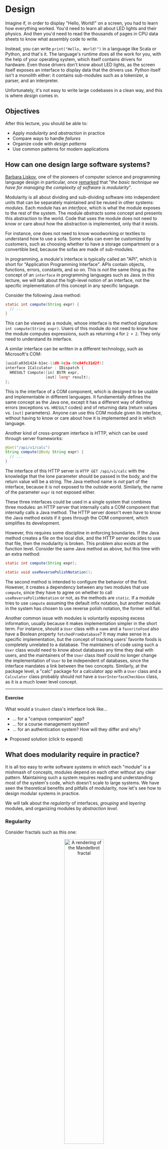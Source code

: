 # Design

Imagine if, in order to display "Hello, World!" on a screen, you had to learn how everything worked.
You'd need to learn all about LED lights and their physics.
And then you'd need to read the thousands of pages in CPU data sheets to know what assembly code to write.

Instead, you can write `print("Hello, World!")` in a language like Scala or Python, and that's it.
The language's runtime does all the work for you, with the help of your operating system, which itself contains drivers for hardware.
Even those drivers don't know about LED lights, as the screen itself exposes an interface to display data that the drivers use.
Python itself isn't a monolith either: it contains sub-modules such as a tokenizer, a parser, and an interpreter.

Unfortunately, it's not easy to write large codebases in a clean way, and this is where _design_ comes in.


## Objectives

After this lecture, you should be able to:
- Apply _modularity_ and _abstraction_ in practice
- Compare ways to handle _failures_
- Organize code with _design patterns_
- Use common patterns for modern applications


## How can one design large software systems?

[Barbara Liskov](https://en.wikipedia.org/wiki/Barbara_Liskov), one of the pioneers of computer science and programming language design in particular,
once [remarked](https://infinite.mit.edu/video/barbara-liskov) that "_the basic technique we have for managing the complexity of software is modularity_".

Modularity is all about dividing and sub-dividing software into independent units that can be separately maintained and be reused in other systems: _modules_.
Each module has an _interface_, which is what the module exposes to the rest of the system. The module _abstracts_ some concept and presents this abstraction to the world.
Code that uses the module does not need to know or care about how the abstraction is implemented, only that it exists.

For instance, one does not need to know woodworking or textiles to understand how to use a sofa.
Some sofas can even be customized by customers, such as choosing whether to have a storage compartment or a convertible bed, because the sofas are made of sub-modules.

In programming, a module's interface is typically called an "API", which is short for "Application Programming Interface".
APIs contain objects, functions, errors, constants, and so on.
This is _not_ the same thing as the concept of an `interface` in programming languages such as Java.
In this lecture, we will talk about the high-level notion of an interface, not the specific implementation of this concept in any specific language.

Consider the following Java method:
```java
static int compute(String expr) {
  // ...
}
```
This can be viewed as a module, whose interface is the method signature: `int compute(String expr)`.
Users of this module do not need to know how the module computes expressions, such as returning `4` for `2 + 2`. They only need to understand its interface.

A similar interface can be written in a different technology, such as Microsoft's COM:
```cpp
[uuid(a03d1424-b1ec-11d0-8c3a-00c04fc31d2f)] 
interface ICalculator : IDispatch {
  HRESULT Compute([in] BSTR expr,
                  [out] long* result);
};
```
This is the interface of a COM component, which is designed to be usable and implementable in different languages.
It fundamentally defines the same concept as the Java one, except it has a different way of defining errors (exceptions vs. `HRESULT` codes)
and of returning data (return values vs. `[out]` parameters).
Anyone can use this COM module given its interface, without having to know or care about how it is implemented and in which language.

Another kind of cross-program interface is HTTP, which can be used through server frameworks:
```java
@Get("/api/v1/calc")
String compute(@Body String expr) {
  // ...
}
```
The interface of this HTTP server is `HTTP GET /api/v1/calc` with the knowledge that the lone parameter should be passed in the body, and the return value will be a string.
The Java method name is _not_ part of the interface, because it is not exposed to the outside world. Similarly, the name of the parameter `expr` is not exposed either.

These three interfaces could be used in a single system that combines three modules: an HTTP server that internally calls a COM component that internally calls a Java method.
The HTTP server doesn't even have to know the Java method exists if it goes through the COM component, which simplifies its development.

However, this requires some discipline in enforcing boundaries. If the Java method creates a file on the local disk, and the HTTP server decides to use that file, then the modularity is broken.
This problem also exists at the function level. Consider the same Java method as above, but this time with an extra method:
```java
static int compute(String expr);

static void useReversePolishNotation();
```
The second method is intended to configure the behavior of the first.
However, it creates a dependency between any two modules that use `compute`, since they have to agree on whether to call `useReversePolishNotation` or not, as the methods are `static`.
If a module tries to use `compute` assuming the default infix notation, but another module in the system has chosen to use reverse polish notation, the former will fail.

Another common issue with modules is voluntarily exposing excess information, usually because it makes implementation simpler in the short term.
For instance, should a `User` class with a `name` and a `favoriteFood` also have a Boolean property `fetchedFromDatabase`?
It may make sense in a specific implementation, but the concept of tracking users' favorite foods is completely unrelated to a database.
The maintainers of code using such a `User` class would need to know about databases any time they deal with users,
and the maintainers of the `User` class itself could no longer change the implementation of `User` to be independent of databases, since the interface mandates a link between the two concepts.
Similarly, at the package level, a "calc" package for a calculator app with a `User` class and a `Calculator` class probably should not have a `UserInterfaceCheckbox` class, as it is a much lower level concept.

---
#### Exercise
What would a `Student` class's interface look like...
- ... for a "campus companion" app?
- ... for a course management system?
- ... for an authentication system?
How will they differ and why?
<details>
<summary>Proposed solution (click to expand)</summary>
<p>

A campus companion app could view students as having a name and preferences such as whether to display vegetarian menus first or in what order to display the user's courses.

The campus companion does not care about whether the student has paid their fee for the current semester, which is something a course management system might care about,
along with what major the student is in.

Neither the campus companion nor the course management should know what the user's password is, or even the concept of passwords since the user might log in using biometric data or two-factor authentication.
Those concepts are what the authentication system cares about for students.

</p>
</details>


## What does modularity require in practice?

It is all too easy to write software systems in which each "module" is a mishmash of concepts, modules depend on each other without any clear pattern.
Maintaining such a system requires reading and understanding most of the system's code, which doesn't scale to large systems.
We have seen the theoretical benefits and pitfalls of modularity, now let's see how to design modular systems in practice.

We will talk about the _regularity_ of interfaces, _grouping_ and _layering_ modules, and organizing modules by _abstraction level_.

### Regularity

Consider fractals such as this one:

<p align="center"><img alt="A rendering of the Mandelbrot fractal" src="images/mandelbrot.png" width="50%" /></p>

This image may look complex, but because it is a fractal, it is very regular.
It can be [formally defined](https://en.wikipedia.org/wiki/Mandelbrot_set#Formal_definition) with a short mathematical equation and a short sentence.
Contrast it to this image:

<p align="center"><img alt="Random noise" src="images/noise.png" width="50%" /></p>

This is random noise. It has no regularity whatsoever. The only way to describe it is to describe each pixel in turn, which takes a long time.

The idea that things should be regular and have short descriptions applies to code as well.
Consider the following extract from Java's `java.util` package:
```java
class Stack {
  /** Returns the 1-based position where an object is on this stack. */
  int search(Object o);
}
```
For some reason, `search` returns a 1-based position, even though every other index in Java is 0-based.
Thus, any description of `search` must include this fact, and a cursory glance at code that uses `search` may not spot a bug if the index is accidentally used as if it was 0-based.

One should follow the "principle of least surprise", i.e., things should behave in the way most people will expect them to, and thus not have exceptions to common rules.
Another example from Java is the `URL` class's `equals` method.
One would expect that, like any other equality check in Java, `URL::equals` checks the fields of both objects, or perhaps some subset of them.
However, what it [actually does](https://docs.oracle.com/en/java/javase/17/docs/api/java.base/java/net/URL.html#equals(java.lang.Object)) is to check whether the two URLs resolve to the same IP address.
This means the result depends on whether the two URLs happen to point to the same IP at that particular point in time, and even whether the machine the code is running on has an Internet connection.
It also takes time to resolve IP addresses, which is orders of magnitude slower than usual `equals` methods that check for field equality.

A more formal way to view regularity is [Kolmogorov complexity](https://en.wikipedia.org/wiki/Kolmogorov_complexity): how many words do you need to describe something?
For instance, the fractal above has low Kolmogorov complexity because it can be described in very few words. One can write a short computer program to produce it.
In comparison, the random noise above has high Kolmogorov complexity because it can only be described with many words. A program to produce it has to produce each pixel individually.
Any module whose description must include "and..." or "except..." has higher Kolmogorov complexity than it likely needs to.

### Grouping

What do the following classes have in common? `Map<K, V>, Base64, Calendar, Formatter, Optional<T>, Scanner, Timer, Date`.

Not much, do they? Yet they are all in the same `java.util` package in Java's standard library.
This is not a good module interface: it contains a bunch of unrelated things!
If you see that a Java program depends on `java.util`, you don't gain much information, because it is such a broad module.

Now what do the following classes have in common? `Container, KeysView, Iterable, Sequence, Collection, MutableSet, Set, AsyncIterator`.

This is much more straightforward: they are all collections, and indeed they are in the Python collections module.
Unfortunately, that module is named `collections.abc`, because it's a fun acronym for "abstract base classes", which is not a great name for a module.
But at least if you see a Python program depends on `collections.abc`, after looking up the name, you now know that it uses data structures.

The importance of _grouping_ related things together explains why global variables are such a problem.
If multiple modules all access the same global variable, then they all effectively form one module since a programmer needs to understand how each of them uses the global variable to use any of them.
The grouping done by global variables is accidental, and thus unlikely to produce useful groups.

### Layering

You may already know the networking stack's layers: the application layer uses the transport layer, which uses the network layer, and so on until the physical layer at the bottom-most level.
The application layer does not use the network layer directly, nor does it even know there is a network layer. The network layer doesn't know there is an application or a transport layer, either.

Layering is a way to define the dependencies between modules in a minimal and manageable way, so that maintaining a module can be done without knowledge of most other modules.

There can be more than one module at a given layer: for instance, an app could use mobile and server modules, which form the layer below the app module.
The server module itself may depend on an authentication module and a database module, which form the layer below, and so on.

Thus, layer `N` depends _only_ on layer `N-1`, and the context for layer `N`'s implementation is the interface of layer `N-1`.
By building layers in a tall stack, one minimizes the context of each layer's implementation.

Sometimes, however, it is necessary to have one layer take decisions according to some higher-level logic, such as what comparison to use in a sorting function.
Hardcoding knowledge about higher-level items in the sorting function would break layering and make it harder to maintain the sorting function.
Instead, one can inject a "comparison" function as a parameter of the sort function:
```scala
def sort(items, less_than) = {
  ...
  if (less_than(items(i), items(j))
    ...
}        
```
The higher-level layers can thus pass a higher-level comparison function, and the sorting function does not need to explicitly depend on any layer above it, solving the problem.
This can also be done with objects by passing other objects as constructor parameters, and even with packages in languages that permit it such as [Ada](https://en.wikipedia.org/wiki/Ada_(programming_language)).

Layering also explains the difference between _inheritance_, such as `class MyApp extends MobileApp`, and _composition_, such as `class MyApp { private MyApp app; }`.
The former requires `MyApp` to expose all of the interface of `MobileApp` in addition to its own, whereas the latter lets `MyApp` choose what to expose and optionally use `MobileApp` to implement its interface:

<p align="center"><img alt="Visual representation of the layers from inheritance or composition of MyApp and MobileApp" src="images/layers.svg" width="50%" /></p>

In most cases, composition is the appropriate choice to avoid exposing irrelevant details to higher-level layers.
However, inheritance can be useful if the modules are logically in the same layer, such as `LaserPrinter` and `InkjetPrinter` both inheriting from `Printer`.

### Abstraction levels

An optical fiber cable provides a very low-level abstraction, which deals with light to transmit individual bits.
The Ethernet protocol provides a higher-level abstraction, which deals with MAC addresses and transmits bytes.
A mobile app provides provides a high-level abstraction, which deals with requests and responses to transmit information such as the daily menus in cafeterias.

If you had to implement a mobile app, and all you had available was an optical fiber cable, you would spend most of your time re-implementing intermediate abstractions,
since defining a request for today's menu in terms of individual bits is hard.

On the other hand, if you had to implement an optical fiber cable extension, and all you had available was the high-level abstraction of daily cafeteria menus, you would not be able to do your job.
The high-level abstraction is convenient for high-level operations, but voluntarily hides low-level details.

When designing a module, think about its _abstraction level_: where does it stand in the spectrum from low-level to high-level abstractions?
If you provide an abstraction of a level higher than what is needed, others won't be able to do their work because they cannot access the low-level information they need.
If you provide an abstraction of a level lower than what is needed, others will have to spend lots of time reinventing the high-level wheel on top of your low-level abstraction.

You do not always have to choose a single abstraction level: you can expose multiple ones.
For instance, a library might expose a module to transmit bits on optical fiber, a module to transmit Ethernet packets, and a module to make high-level requests.
Internally, the high-level request module might use the Ethernet module, which might use the optical fiber module. Or not; there's no way for your customers to know, and there's no reason for them to care,
as long as your modules provide working implementations of the abstractions they expose.

A real-world example of differing abstraction levels is displaying a triangle using a GPU, which is the graphics equivalent of printing the text "Hello, World!".
Using a high-level API such as [GDI](https://en.wikipedia.org/wiki/Graphics_Device_Interface) displaying a triangle requires around 10 lines of code.
You can create a window object, create a triangle object, configure these objects' colors, and show them.
Using a lower-level API such as [OpenGL](https://en.wikipedia.org/wiki/OpenGL), displaying a triangle requires around 100 lines of code, because you must explicitly deal with vertexes and shaders.
Using an even lower-level API such as [Vulkan](https://en.wikipedia.org/wiki/Vulkan), displaying a triangle requires around 1000 lines of code,
because you must explicitly deal with all of the low-level GPU concepts that even OpenGL abstracts away. Every part of the graphics pipeline must be configured in Vulkan.
But this does not make Vulkan a "bad" API, only one that is not adapted to high-level tasks such as displaying triangles.
Instead, Vulkan and similar APIs such as [Direct3D 12](https://en.wikipedia.org/wiki/Direct3D#Direct3D_12) are intended to be used for game engines and other "intermediate" abstractions that
themselves provide higher-level abstractions. For instance, OpenGL can be implemented as a layer on top of Vulkan.
Without such low-level abstractions, it would be impossible to implement high-level abstractions efficiently, and indeed performance was the main motivation for the creation of APIs such as Vulkan.

When implementing an abstraction on top of a lower-level abstraction, be careful to avoid _abstraction leaks_.
An abstraction leak is when a low-level detail "pops out" of a high-level abstraction, forcing users of the abstraction to understand and deal with lower-level details than they care about.
For instance, if the function to show today's menu has the signature `def showMenu(date: LocalDate, useIPv4: Boolean)`, anyone who wants to write an application that shows menus must
explicitly think about whether they want to use IPv4, a lower-level detail that should not be relevant at all in this context.
Note that the terminology "abstraction leak" is not related to the security concept of "information leak", despite both being leaks.

One infamous abstraction leak is provided by the former C standard library function `char* gets(char* str)`.
"Former" function because it is the only one that was considered so bad it had to be removed from the C standard library, breaking compatibility with previous versions.
What `gets` does is to read a line of input on the console and store it in the memory pointed to by `str`.
However, there's a mismatch in abstraction levels: `gets` tries to provide the abstraction of "a line of text", yet it uses the C concept of "a pointer to characters".
Because the latter has no associated length, this abstraction leak is a security flaw.
No matter how large the buffer pointed to by `str` is, the user could write more characters than that, at which point `gets` would overwrite whatever is next in memory with whatever data the user typed.

### Recap

Design systems such that individual modules have a regular API that provides one coherent abstraction.
Layer your modules so that each module only depends on modules in the layer immediately below, and the layers are ordered by abstraction level.
For instance, here is a design in which the green module provides a high-level abstraction and depends on the yellow modules, which provide abstractions of a lower level,
and themselves depend on the red modules and their lowest-level abstractions:

<p align="center"><img alt="A module diagram as explained in text" src="images/system.svg" width="50%" /></p>

---
#### Exercise
Look at `App.java` in the [`calc`](exercises/lecture/calc) project. It mixes all kinds of concepts together. Modularize it!
Think about what modules you need, and how you should design the overall system.
<details>
<summary>Suggested solution (click to expand)</summary>
<p>

Create one function for obtaining user input, one for parsing it into tokens, one for evaluating these tokens, and one for printing the output or lack thereof.
The evaluation function can internally use another function to execute each individual operator, so that all operators are in one place and independent of input parsing.
See the [solution file](exercises/solutions/lecture/Calc.java) for an example, which has the following structure:

```mermaid
graph TD
    A[main]
    B[getInputl]
    C[parseInput]
    D[compute]
    E[execute]
    F[display]
    A --> B
    A --> C
    A --> D
    A --> F
    D --> E
```

</p>
</details>

---

At this point, you may be wondering: how far should you go with modularization? Should your programs consist of thousands of tiny modules stacked hundreds of layers high?
Probably not, as this would cause maintainability issues just like having a single big module for everything does. But where to stop?

There is no single objective metric to tell you how big or small a module should be, but here are some heuristics.
You can estimate _size_ using the number of logical paths in a module. How many different things can the module do?
If you get above a dozen or so, the module is probably too big.
You can estimate _complexity_ using the number of inputs for a module. How many things does the module need to do its job?
If it's more than four or five, the module is probably too big.

Remember the acronym _YAGNI_, for "You Aren't Gonna Need It".
You could split that module into three even smaller parts that hypothetically could be individually reused, but will you need this? No? You Aren't Gonna Need It, so don't do it.
You could provide ten different parameters for one module to configure every detail of what it does, but will you need this? No? You Aren't Gonna Need It, so don't do it.

One way to discuss designs with colleagues is through the use of diagrams such as [UML class diagrams](https://en.wikipedia.org/wiki/Class_diagram),
in which you draw modules with their data and operations and link them to indicate composition and inheritance relationships.
Keep in mind that the goal is to discuss system design, not to adhere to specific conventions.
As long as everyone agrees on what each diagram element means, whether or not you adhere to a specific convention such as UML is irrelevant.

Beware of the phenomenon known as "[cargo cult programming](https://en.wikipedia.org/wiki/Cargo_cult_programming)".
The idea of a "cargo cult" originated in remote islands used by American soldiers as bases during wars.
These islands were home to native populations who had no idea what planes were, but who realized that when Americans did specific gestures involving military equipment,
cargo planes full of supplies landed on the islands. They naturally hypothesized that if they, the natives, could replicate these same gestures, more planes might land!
Of course, from our point of view we know this was useless because they got the correlation backwards: Americans were doing landing gestures because they knew planes were coming, not the other way around.
But the natives did not know that, and tried to get cargo planes to land.
Some of these cults lasted for longer than they should have, and their modern-day equivalent in programming is engineers who design their system
"because some large company, like Google or Microsoft, does it that way" without the knowledge nor the understanding of why the large company does it that way.
Typically, big system in big companies have constraints that do not apply to the vast majority of systems, such as dealing with thousands of requests per second or having to provide extreme availability guarantees.


## How can one mitigate the impact of failures?

What should happen when one part of a system has a problem?

[Margaret Hamilton](https://en.wikipedia.org/wiki/Margaret_Hamilton_(software_engineer)), who along with her team wrote the software that put spaceships in orbit and people on the Moon,
recalled [in a lecture](https://www.youtube.com/watch?v=ZbVOF0Uk5lU) how she tried persuading managers to add a safety feature to a spaceship.
She had brought her young daughter to work one day, and her daughter tried the spaceship simulator. Surprisingly, the daughter managed to crash the software running in the simulator.
It turned out that the software was not resilient to starting one operation while the spaceship was supposed to be in a completely different phase of flight.
Hamilton tried to persuade her managers that the software should be made resilient to such errors, but as she recalls it:
"_[the managers] said 'this won't ever happen, astronauts are well-trained, they don't make mistakes... the very next mission, Apollo 8, this very thing happened [...] it took hours to get [data] back_".

The lack of a check for this condition was an _error_, i.e., the team who programmed the software chose not to consider a problem that might happen in practice.
Other kinds of errors involve forgetting to handle a failure case, or writing code that does not do what the programmer think it does.

Errors cause _defects_ in the system, which can be triggered by external inputs, such as an astronaut pressing the wrong button.
If defects are not handled, they cause _failures_, which we want to avoid.

Errors are inevitable in any large system, because systems involve humans and humans are fallible. "Just don't make errors" is not a realistic solution.
Even thinking about all possible failure cases is hard; consider the "[Cat causes login screen to hang](https://bugs.launchpad.net/ubuntu/+source/unity-greeter/+bug/1538615)" in Ubuntu.
Who would have thought that thousands of characters in a username input field was a realistic possibility from a non-malicious user?

Preventing failures thus requires preventing defects from propagating through the system, i.e., _mitigating_ the impact of defects.
We will see four ways to do it, all based on modules: isolating, repairing, retrying, and replacing.

How much effort you should put into tolerating defects depends on what is at stake.
A small script you wrote yourself to fetch cartoons should be tolerant to temporary network errors, but does not need advanced recovery techniques.
On the other hand, the [barrier over the Thames river](https://www.youtube.com/watch?v=eY-XHAoVEeU) that prevents mass floods needs to be resilient against lots of possible defects.

### Isolating

Instead of crashing an entire piece of software, it is desirable to _isolate_ the defect and crash only one module, as small and close to the source of the defect as possible.
For instance, modern Web browsers isolate each tab into its own module, and if the website inside the tab causes a problem, only that tab needs to crash, not the entire browser.
Similarly, operating systems isolate each program such that only the program crashes if it has a defect, not the entire operating system.

However, only isolate if the rest of the program can reasonably function without the failed module.
For instance, if the module responsible for drawing the overall browser interface crashes, the rest of the browser cannot function.
On the other hand, crashing only a browser tab is acceptable, as the user can still use other tabs.

### Repairing

Sometimes a module can go into unexpected states due to defects, at which point it can be _repaired_ by switching to a well-known state.
This does not mean moving from the unexpected state in some direction, since the module does not even know where it is, but replacing the entirety of the module's state with a specific "backup" state that is known to work.
An interesting example of this is [the "top secret" room](https://zelda-archive.fandom.com/wiki/Top_Secret_Room) in the video game _The Legend of Zelda: A Link to the Past_.
If the player manages to get the game into an unknown state, for instance by switching between map areas too quickly for the game to catch up,
the game recognizes that it is confused and drops the player into a special room, and pretends that this is intentional and the player has found a secret area.

However, only repair if the entirety of a module's state can be repaired to a state known to work.
Repairing only part of a module risks creating a Frankenstein abomination that only makes the problem worse.

### Retrying

Not all failures are forever. Some failures come from external causes that can fix themselves without your intervention, and thus _retrying_ is often a good idea.
For instance, if a user's Internet connection fails, any Web request your app made will fail. But it's likely that the connection will be restored quickly, for instance
because the user was temporarily in a place with low cellular connectivity such as a tunnel.
Thus, retrying some number of times before giving up avoids showing unnecessary failures to the user.
How many times to retry, and how much to wait before retries, is up to you, and depends on the system and its context.

However, only retry if a request is _idempotent_, meaning that doing it more than once has the same effect as doing it once.
For instance, withdrawing cash from a bank account is not an idempotent request. If you retry it because you didn't get a response, but the request had actually reached the server, the cash will be withdrawn twice.

You should also only retry when encountering problems that are _recoverable_, i.e., for which retrying has a chance to succeed because they come from circumstances beyond your control that could fix themselves.
For instance, "no internet" is recoverable, and so is "printer starting and not ready yet". This is what Java tried to model as "checked" exceptions: if the exception is recoverable,
the language should force the developer to deal with it.
On the other hand, problems such as "the desired username is already taken" or "the code has a bug which divided by zero" are not recoverable, because retrying will hit the same issue again and again.

### Replacing

Sometimes there is more than one way to perform a task, and some of these ways can serve as backups, _replacing_ the main module if there is a problem.
For instance, if a fingerprint reader cannot recognize a user's finger because the finger is too wet, an authentication system could ask for a password instead.

However, only replace if you have an alternative that is as robust and tested as the original one.
The "backup" module should not be old code that hasn't been run in years, but should be treated with the same care and quality bar as the main module.


## How can one reuse concepts across software systems?

When designing a system, the context is often the same as in previous systems, and so are the user requirements.
For instance, "cross over a body of water" is a common requirement and context that leads to the natural solution "build a bridge".
If every engineer designed the concept of a bridge from scratch every time someone needed to cross a body of water,
each bridge would not be very good, as it would not benefit from the knowledge accumulated by building previous bridges.
Instead, engineers have blueprints for various kinds of bridges, select them based on the specifics of the problem, and propose improvements when they think of any.

In software engineering, these kinds of blueprints are named _design patterns_, and are so common that one sometimes forgets they even exist.
For instance, consider the following Java loop:
```java
for (int item : items) {
    // ...
}
```
This `for` construct looks perfectly normal and standard Java, but it did not always exist.
It was introduced in Java 1.5, alongside the `Iterable<T>` interface, instead of having every collection provide its own way to iterate.
This used to be known as "the Iterator design pattern", but nowadays it’s such a standard part of modern programming languages
that we do not explicitly think of it as a design pattern any more.

Design patterns are blueprints, not algorithms.
A design pattern is not a piece of code you can copy-paste, but an overall description of what the solution to a common problem can look like.
You can think of it as providing the name of a dish rather than the recipe for it.
Have some fish? You could make fish with vegetables and rice, which is a healthy combo. Soy sauce is also a good idea as part of the sauce.
How exactly you cook the fish, or which vegetables you choose, is up to you.

There are many patterns, and even more descriptions of them online. We provide a [short summary](DesignPatterns.md) of common ones.

In this lecture, we will see patterns to separate the user interface of a program, the business logic that is core to the program, and the reusable strategies the program needs
such as retrying when a request fails.

The problem solved by design patterns for user interfaces is a common one: software engineers must write code for applications that will run on different kinds of systems, such as a desktop app and a mobile app.
However, writing the code once per platform would not be maintainable: most of the code would be copy-pasted.
Any modification would have to be replicated on all platforms’ code, which would inevitably lead to one copy falling out of sync.

Instead, software engineers should be able to write the core logic of the application once, and only write different code per platform for the user interface.
This also means tests can be written against the logic without being tied to a specific user interface.
This is a requirement in practice for any large application.
For instance, Microsoft Office is tens of millions of lines of code; it would be entirely infeasible to have this code duplicated in Office for Windows, Mac, Android, the web, and so on.

The business logic is typically called the _model_, and the user interface is called the _view_.
We want to avoid coupling them, thus we naturally need something in the middle that will talk to both of them, but what?

### Model-View-Controller (MVC)

In the MVC pattern, the view and model are mediated by a controller, with which users interact.
A user submits a request to the controller, which interacts with the model and returns a view to the user:

<p align="center"><img alt="A diagram illustrating the MVC pattern" src="images/mvc.svg" width="50%" /></p>

For instance, in a website, the user's browser sends an HTTP request to the controller, which eventually creates a view using data from the model, and the view renders as HTML.
The view and model are decoupled, which is good, but there are also disadvantages.
First, users don’t typically talk directly to controllers, outside of the web.
Second, creating a new view from scratch every time is not very efficient.

### Model-View-Presenter (MVP)

In the MVP pattern, the view and model are mediated by a presenter, but the view handles user input directly.
This matches the architecture of many user interfaces: users interact directly with the view, such as by touching a button on a smartphone screen.
The view then informs the presenter of the interaction, which talks to the model as needed and then tells the view what to update:

<p align="center"><img alt="A diagram illustrating the MVP pattern" src="images/mvp.svg" width="50%" /></p>

This fixes two of MVC's problems: users don’t need to know about the intermediary module, they can interact with the view instead, and the view can be changed incrementally.

---
#### Exercise
Transform the code of `App.java` in the [`weather`](exercises/lecture/weather) project to use the MVP pattern.
<details>
<summary>Suggested solution (click to expand)</summary>
<p>

First, define interfaces for the model and the view. The model should provide a method to get the forecast, and the view should provide a method to show text and one to run the application.
Then, move the existing code into implementations of the model and the view, and write a presenter that binds them together.
See the [solution file](exercises/solutions/lecture/Weather.java) for an example.

</p>
</details>

---

MVP does have disadvantages.
First, the view now holds state, as it is updated incrementally. This pushes more code into the view, despite one of our original goals being to have as little code in the view as possible.
Second, the interface between the view and the presenter often becomes tied to specific actions that the view can do given the context, such as a console app, and it's hard to make the view generic over many form factors.

### Model-View-ViewModel (MVVM)

Let's take a step back before describing the next pattern.
What is a user interface anyway?
- Data to display
- Commands to execute

...and that's it! At a high-level, at least.

The key idea behind MVVM is that the view should observe data changes using the Observer pattern,
and thus the intermediary module, the viewmodel, only needs to be a platform-independent user interface that exposes data, commands,
and an Observer pattern implementation to let views observe changes.

The result is a cleanly layered system, in which the view has little code and is layered on top of the viewmodel, which holds state and itself uses the model to update its state when commands are executed:

<p align="center"><img alt="A diagram illustrating the MVVM pattern" src="images/mvvm.svg" width="50%" /></p>

The view observes changes and updates itself. It can choose to display the data in any way it wants, as the viewmodel does not tell it how to update, only what to display.

The view is conceptually a function of the viewmodel: it could be entirely computed from the viewmodel every time, or it could incrementally change itself as an optimization.
This is useful for platforms such as smartphones, in which applications running in the background need to use less memory: the view can simply be destroyed, as it can be entirely re-created from the viewmodel whenever needed.
MVVM also enables the code reuse we set out to achieve, as different platforms need different views but the same model and viewmodel, and the viewmodel contains the code that keeps track of state, thus the views are small.

### Middleware

You've written an app using an UI design pattern to separate your business logic and your user interface, but now you get a customer request:
can the data be cached so that an Internet connection isn't necessary? Also, when there isn't cached data, can the app retry if it cannot connect immediately?

You could put this logic in your controller, presenter, or viewmodel, but that would tie it to a specific part of your app.
You could put it in a model, but at the cost of making that module messier as it would contain multiple orthogonal concepts.

Instead, this is where the _middleware_ pattern comes in, also known as _decorator_.
A middleware provides a layer that exposes the same interface as the layer below but adds functionality:

<p align="center"><img alt="A diagram illustrating the Middleware pattern" src="images/middleware.svg" width="50%" /></p>

A middleware can "short circuit" a request if it wants to answer directly instead of using the layers below.
For instance, if a cache has recent data, it could return that data without asking the layer below for the very latest data.

One real-world example of middlewares is in [Windows file system minifilters](https://learn.microsoft.com/en-us/windows-hardware/drivers/ifs/filter-manager-concepts),
which are middlewares for storage that perform tasks such as virus detection, logging, or replication to the cloud.
This design allows programs to add their own filter in the Windows I/O stack without interfering with others.
Programs such as Google Drive do not need to know about other programs such as antiviruses.

---
#### Exercise
You've transformed the [`weather`](exercises/lecture/weather) project to use the MVP pattern already, now add a retrying middleware that retries until the weather is known and not `???`.
<details>
<summary>Suggested solution (click to expand)</summary>
<p>

Since you have a model interface already, you need an implementation of it that takes another model as a constructor parameter,
and uses it in a retry loop to get the forecast.
See the [solution file](exercises/solutions/lecture/RetryingWeather.java) for an example.

</p>
</details>

---

Beware: just because you _can_ use all kinds of patterns does not mean you _should_.
Remember to avoid cargo cults!
Otherwise you might end up with an "implementation of AspectInstanceFactory that locates the aspect from the BeanFactory using a configured bean name".
[Really](https://docs.spring.io/spring-framework/docs/current/javadoc-api/org/springframework/aop/config/SimpleBeanFactoryAwareAspectInstanceFactory.html)!

## Summary

In this lecture, you learned:
- Abstraction and modularity, and how to use them in practice: regularity, grouping, layering, abstraction levels, and abstraction leaks
- Tolerating defects: isolating, retrying, repairing, and replacing
- Design patterns, and specifically common ones to decouple user interfaces, business logic, and reusable strategies: MVC, MVP, MVVM, and Middleware

You can now check out the [exercises](exercises/)!
